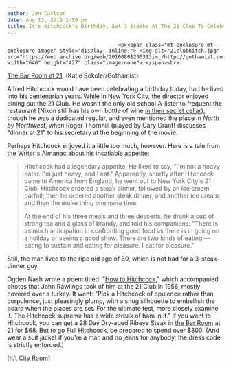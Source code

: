 ```yaml
---
author: Jen Carlson
date: Aug 13, 2015 1:50 pm
title: It's Hitchcock's Birthday, Eat 3 Steaks At The 21 Club To Celebrate
---
```


	
										<p><span class="mt-enclosure mt-enclosure-image" style="display: inline;"> <img alt="21clubhitch.jpg" src="https://web.archive.org/web/20160801200313im_/http://gothamist.com/attachments/arts_jen/21clubhitch.jpg" width="640" height="427" class="image-none"> </span><br>
<span class="photo_caption"><a href="https://web.archive.org/web/20160801200313/http://gothamist.com/2012/12/18/inside_21_1.php#photo-10">The Bar Room at 21</a>. (Katie Sokoler/Gothamist)</span></p>

<p>Alfred Hitchcock would have been celebrating a birthday today, had he lived into his centenarian years. While in New York City, the director enjoyed dining out the 21 Club. He wasn&apos;t the only old school A-lister to frequent the restaurant (Nixon still has his own bottle of wine <a href="https://web.archive.org/web/20160801200313/http://gothamist.com/2012/12/18/inside_21_1.php">in their secret cellar</a>), though he was a dedicated regular, and even mentioned the place in <em>North by Northwest</em>, when Roger Thornhill (played by Cary Grant) discusses &quot;dinner at 21&quot; to his secretary at the beginning of the movie.</p>

<p>Perhaps Hitchcock enjoyed it a little too much, however. Here is a tale from <a href="https://web.archive.org/web/20160801200313/http://writersalmanac.publicradio.org/index.php?date=2011/08/13">the Writer&apos;s Almanac</a> about his insatiable appetite:</p>

<blockquote>Hitchcock had a legendary appetite. He liked to say, &quot;I&apos;m not a heavy eater. I&apos;m just heavy, and I eat.&quot; Apparently, shortly after Hitchcock came to America from England, he went out to New York City&apos;s 21 Club. Hitchcock ordered a steak dinner, followed by an ice cream parfait; then he ordered another steak dinner, and another ice cream; and then the entire thing one more time. 

<p>At the end of his three meals and three desserts, he drank a cup of strong tea and a glass of brandy, and told his companions: &quot;There is as much anticipation in confronting good food as there is in going on a holiday or seeing a good show. There are two kinds of eating &#x2014; eating to sustain and eating for pleasure. I eat for pleasure.&quot;</p></blockquote> <p></p>

<p>Still, the man lived to the ripe old age of 80, which is not bad for a 3-steak-dinner guy. </p>

<p>Ogden Nash wrote a poem titled: &quot;<a href="https://web.archive.org/web/20160801200313/http://www.thegloss.com/2010/11/24/beauty/retro-snap-john-rawlings-and-ogden-nash-and-alfred-hitchcock/">How to Hitchcock</a>,&quot; which accompanied photos that John Rawlings took of him at the 21 Club in 1956, mostly hovered over a turkey. It went: &quot;Pick a Hitchcock of opulence rather than corpulence, just pleasingly plump, with a snug silhouette to embellish the board when the places are set. For the ultimate test, more closely examine it. The Hitchcock supreme has a wide streak of ham in it.&quot; If you want to Hitchcock, you can get a 28 Day Dry-aged Ribeye Steak in <a href="https://web.archive.org/web/20160801200313/http://www.21club.com/web/onyc/bar_room_dinner_menu.jsp">the Bar Room</a> at 21 for $68. But to go Full Hitchcock, be prepared to spend over $300. (And wear a suit jacket if you&apos;re a man and no jeans for anybody; the dress code is strictly enforced.)</p>

<p>[h/t <a href="https://web.archive.org/web/20160801200313/http://cityroom.blogs.nytimes.com/2015/08/13/new-york-today-hamiltons-new-york/?module=BlogPost-Title&amp;version=Blog%20Main&amp;contentCollection=New%20York%20Today&amp;action=Click&amp;pgtype=Blogs&amp;region=Body">City Room</a>]</p>					
										
									
				
